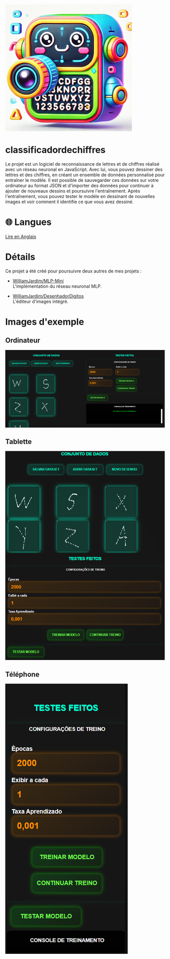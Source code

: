 ![Icône](./imagens/icone-400x400.png)

# classificadordechiffres
Le projet est un logiciel de reconnaissance de lettres et de chiffres réalisé avec un réseau neuronal en JavaScript. Avec lui, vous pouvez dessiner des lettres et des chiffres, en créant un ensemble de données personnalisé pour entraîner le modèle. Il est possible de sauvegarder ces données sur votre ordinateur au format JSON et d'importer des données pour continuer à ajouter de nouveaux dessins et poursuivre l'entraînement. Après l'entraînement, vous pouvez tester le modèle en dessinant de nouvelles images et voir comment il identifie ce que vous avez dessiné.

# 🌐 Langues
[Lire en Anglais](./README-en.md)

# Détails
Ce projet a été créé pour poursuivre deux autres de mes projets :

- [WilliamJardim/MLP-Mini](https://github.com/WilliamJardim/MLP-mini)  
  L'implémentation du réseau neuronal MLP.

- [WilliamJardim/DesenhadorDigitos](https://github.com/WilliamJardim/desenhadordigitos)  
  L'éditeur d'images intégré.

# Images d'exemple
## Ordinateur
![Ordinateur](./imagens/demo-desktop.png)

## Tablette
![Tablette](./imagens/demo-tablet.png)

## Téléphone
![Téléphone](./imagens/demo-phone.png)
